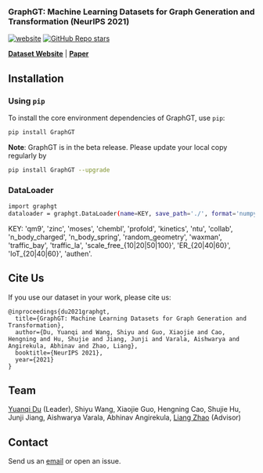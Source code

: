 ### GraphGT: Machine Learning Datasets for Graph Generation and Transformation (NeurIPS 2021)

[![website](https://img.shields.io/badge/website-live-brightgreen)](https://graphgt.github.io/)
[![GitHub Repo stars](https://img.shields.io/github/stars/yuanqidu/GraphGT)](https://github.com/yuanqidu/GraphGT/stargazers)

[**Dataset Website**](https://graphgt.github.io/) | [**Paper**](https://graphgen-dc.github.io/)

## Installation

### Using `pip`

To install the core environment dependencies of GraphGT, use `pip`:

```bash
pip install GraphGT
```

**Note**: GraphGT is in the beta release. Please update your local copy regularly by

```bash
pip install GraphGT --upgrade
```

### DataLoader

```bash
import graphgt 
dataloader = graphgt.DataLoader(name=KEY, save_path='./', format='numpy')
```

KEY: 'qm9', 'zinc', 'moses', 'chembl', 'profold', 'kinetics', 'ntu', 'collab', 'n_body_charged', 'n_body_spring', 'random_geometry', 'waxman', 'traffic_bay', 'traffic_la', 'scale_free_{10|20|50|100}', 'ER_{20|40|60}', 'IoT_{20|40|60}', 'authen'.

## Cite Us

If you use our dataset in your work, please cite us:

```
@inproceedings{du2021graphgt,
  title={GraphGT: Machine Learning Datasets for Graph Generation and Transformation},
  author={Du, Yuanqi and Wang, Shiyu and Guo, Xiaojie and Cao, Hengning and Hu, Shujie and Jiang, Junji and Varala, Aishwarya and Angirekula, Abhinav and Zhao, Liang},
  booktitle={NeurIPS 2021},
  year={2021}
}
```

## Team
[Yuanqi Du](https://yuanqidu.github.io/) (Leader), Shiyu Wang, Xiaojie Guo, Hengning Cao, Shujie Hu, Junji Jiang, Aishwarya Varala, Abhinav Angirekula, [Liang Zhao](http://cs.emory.edu/~lzhao41/) (Advisor)

## Contact
Send us an [email](mailto:ydu6@gmu.edu) or open an issue.
